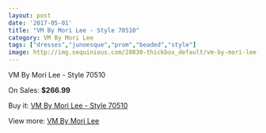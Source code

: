 ```yaml
---
layout: post
date: '2017-05-01'
title: "VM By Mori Lee - Style 70510"
category: VM By Mori Lee
tags: ["dresses","junoesque","prom","beaded","style"]
image: http://img.sequinious.com/28830-thickbox_default/vm-by-mori-lee-style-70510.jpg
---
```

VM By Mori Lee - Style 70510

On Sales: **$266.99**
<a href="https://www.sequinious.com/vm-by-mori-lee/7802-vm-by-mori-lee-style-70510.html"><amp-img layout="responsive" width="600" height="600" src="//img.sequinious.com/28830-thickbox_default/vm-by-mori-lee-style-70510.jpg" alt="VM By Mori Lee - Style 70510 0" /></a>
<a href="https://www.sequinious.com/vm-by-mori-lee/7802-vm-by-mori-lee-style-70510.html"><amp-img layout="responsive" width="600" height="600" src="//img.sequinious.com/28832-thickbox_default/vm-by-mori-lee-style-70510.jpg" alt="VM By Mori Lee - Style 70510 1" /></a>
<a href="https://www.sequinious.com/vm-by-mori-lee/7802-vm-by-mori-lee-style-70510.html"><amp-img layout="responsive" width="600" height="600" src="//img.sequinious.com/28831-thickbox_default/vm-by-mori-lee-style-70510.jpg" alt="VM By Mori Lee - Style 70510 2" /></a>

Buy it: [VM By Mori Lee - Style 70510](https://www.sequinious.com/vm-by-mori-lee/7802-vm-by-mori-lee-style-70510.html "VM By Mori Lee - Style 70510")

View more: [VM By Mori Lee](https://www.sequinious.com/68-vm-by-mori-lee "VM By Mori Lee")